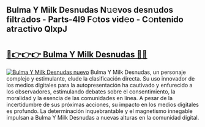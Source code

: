 ## Bulma Y Milk Desnudas N𝚞𝚎vos desn𝚞dos filtr𝚊dos - Parts-4I9 F𝚘tos vid𝚎o - C𝚘ntenido atr𝚊ctivo QlxpJ

# <h2><a href="http://mbctzq0.tromn.icu/?c=Bulma+Y+Milk+Desnudas">🔗👉👉👉 Bulma Y Milk Desnudas 🔗🔗</a></h2>

[![Bulma Y Milk Desnudas nuevo](https://i.imgur.com/pEAQMta.gif)](http://mbctzq0.tromn.icu/?c=Bulma+Y+Milk+Desnudas)
Bulma Y Milk Desnudas, un personaje complejo y estimulante, elude la clasificación directa. Su uso innovador de los medios digitales para la autopresentación ha cautivado y enfurecido a los observadores, estimulando debates sobre el consentimiento, la moralidad y la esencia de las comunidades en línea. A pesar de la incertidumbre de sus próximas acciones, su impacto en los medios digitales es profundo. La determinación inquebrantable y el magnetismo innegable impulsan a Bulma Y Milk Desnudas a nuevas alturas en la comunidad digital.
